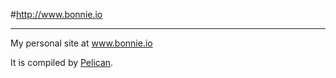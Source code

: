 #http://www.bonnie.io
***

My personal site at www.bonnie.io

It is compiled by [Pelican](http://docs.getpelican.com/).
